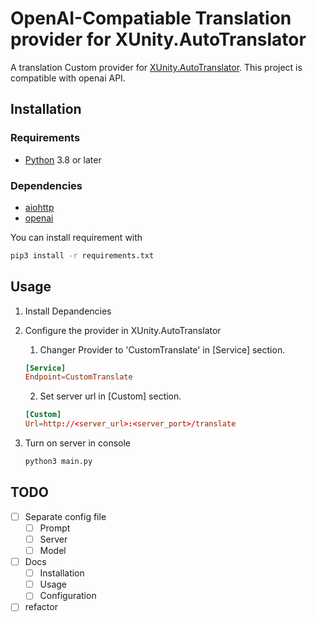 # OpenAI-Compatiable Translation provider for XUnity.AutoTranslator

A translation Custom provider for [XUnity.AutoTranslator](https://github.com/bbepis/XUnity.AutoTranslator).
This project is compatible with openai API.

## Installation
### Requirements

- [Python](https://www.python.org/downloads/) 3.8 or later

### Dependencies
- [aiohttp](https://pypi.org/project/aiohttp/)
- [openai](https://pypi.org/project/openai/)

You can install requirement with
```bash
pip3 install -r requirements.txt
```

## Usage
1. Install Depandencies
2. Configure the provider in XUnity.AutoTranslator
    1. Changer Provider to 'CustomTranslate' in [Service] section.
    ```toml
    [Service]
    Endpoint=CustomTranslate
    ```
    2. Set server url in [Custom] section.
    ```toml
    [Custom]
    Url=http://<server_url>:<server_port>/translate
    ```

3. Turn on server in console
    ```bash
    python3 main.py
    ```

## TODO
- [ ] Separate config file
    - [ ] Prompt
    - [ ] Server
    - [ ] Model
- [ ] Docs
    - [ ] Installation
    - [ ] Usage
    - [ ] Configuration
- [ ] refactor